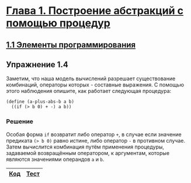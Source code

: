 # [Глава 1. Построение абстракций с помощью процедур](index.md#Глава-1-Построение-абстракций-с-помощью-процедур)
## [1.1 Элементы программирования](index.md#11-Элементы-программирования)

## Упражнение 1.4
Заметим, что наша модель вычислений разрешает существование комбинаций, операторы
которых - составные выражения. С помощью этого наблюдения опишите, как работает
следующая процедура:

```racket
(define (a-plus-abs-b a b)
  ((if (> b 0) + -) a b))
```

### Решение
Особая форма `if` возвратит либо оператор `+`, в случае если значение предиката
`(> b 0)` равно истине, либо оператор `-` в противном случае. Затем вычислится
комбинация путём применения процедуры, задаваемой возвращённым оператором, к
аргументам, которые являются значениями операндов `a` и `b`.

[Код](../../src/chapter01/exercise_1_04.rkt) | [Тест](../../test/chapter01/test_exercise_1_04.rkt)
--- | ---
